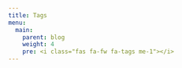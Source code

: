 ```yaml
---
title: Tags
menu:
  main:
    parent: blog
    weight: 4
    pre: <i class="fas fa-fw fa-tags me-1"></i>
---
```

